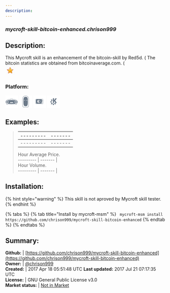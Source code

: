 ```yaml
---
description: 
---
```


### _mycroft-skill-bitcoin-enhanced.chrison999_  
## Description:  
This Mycroft skill is an enhancement of the bitcoin-skill by Red5d.
(
The bitcoin statistics are obtained from bitcoinaverage.com.
(  
![](../.gitbook/assets/star.png)  
### Platform:  
 ![Mark I](../.gitbook/assets/mark-1-icon.png)  ![Mark II](../.gitbook/assets/mark-2-icon.png)  ![Picroft](../.gitbook/assets/picroft-icon.png)  ![plasmoid](../.gitbook/assets/kde.png)   
  
## Examples:  
> --------- | ------- |  
> --------- | ------- |  
> --------- | ------- |  
> Hour Average Price.  
> --------- | ------- |  
> Hour Volume.  
> --------- | ------- |  
  
## Installation:  
{% hint style="warning" %}
This skill is not aproved by Mycroft skill tester.
{% endhint %}
    
{% tabs %}
{% tab title="Install by mycroft-msm" %}
``` mycroft-msm install https://github.com/chrison999/mycroft-skill-bitcoin-enhanced```
{% endtab %}
  {% endtabs %}
    
## Summary:  
**Github:** | [https://github.com/chrison999/mycroft-skill-bitcoin-enhanced](https://github.com/chrison999/mycroft-skill-bitcoin-enhanced)  
**Owner:** | [@chrison999](https://github.com/chrison999)  
**Created:** | 2017 Apr 18 05:51:48 UTC  **Last updated:** 2017 Jul 21 07:17:35 UTC  
**License:** | GNU General Public License v3.0  
**Market status:** | [Not in Market](https://market.mycroft.ai/skill/)  
